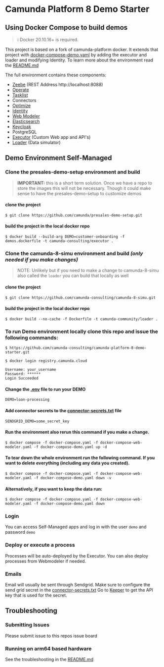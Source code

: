 # Camunda Platform 8 Demo Starter

## Using Docker Compose to build demos

> :information_source: Docker 20.10.16+ is required.

This project is based on a fork of camunda-platform docker. It extends that project with [docker-compose-demo.yaml](docker-compose-demo.yaml) by adding the executor and loader and modifying Identity. To learn more about the environment read the [README.md](README.md)

The full environment contains these components:
- [Zeebe](http://localhost:26500/) (REST Address http://localhost:8088)
- [Operate](http://localhost:8081/)
- [Tasklist](http://localhost:8082/)
- Connectors
- [Optimize](http://localhost:8083/)
- [Identity](http://localhost:8084/)
- [Web Modeler](http://localhost:8070/)
- [Elasticsearch](http://localhost:9200/)
- [Keycloak](http://localhost:18080/)
- PostgreSQL
- [Executor](http://localhost:9090/) (Custom Web app and API's)
- [Loader](http://localhost:8080/) (Data simulator)


## Demo Environment Self-Managed

### Clone the presales-demo-setup environment and build
>**IMPORTANT:** this is a short term solution. Once we have a repo to store the images this will not be necessary. Though it could make sense to have the presales-demo-setup to customize demos

#### clone the project
```shell
$ git clone https://github.com/camunda/presales-demo-setup.git
```

#### build the project in the local docker repo 
```shell
$ docker build --build-arg DEMO=customer-onboarding -f demos.dockerfile -t camunda-consulting/executor .
```
### Clone the camunda-8-simu environment and build *(only needed if you make changes)*
>NOTE: Unlikely but if you need to make a change to camunda-8-simu also called the `loader` you can build that locally as well 
#### clone the project
```shell
$ git clone https://github.com/camunda-consulting/camunda-8-simu.git 
```
#### build the project in the local docker repo 
```shell
$ docker build --no-cache -f Dockerfile -t camunda-community/loader .
```
### To run Demo environment locally clone this repo and issue the following commands:
```shell
$ https://github.com/camunda-consulting/camunda-platform-8-demo-starter.git 
```
```shell
$ docker login registry.camunda.cloud
```
```
Username: your_username
Password: ******
Login Succeeded
```
#### Change the [.env](.env) file to run your DEMO
```
DEMO=loan-processing
```
#### Add connector secrets to the [connector-secrets.txt](connector-secrets.txt) file
```shell
SENDGRID_DEMO=some_secret_key
```
#### Run the environment also rerun this command if you make a change.
```shell
$ docker compose -f docker-compose.yaml -f docker-compose-web-modeler.yaml -f docker-compose-demo.yaml up -d
```
#### To tear down the whole environment run the following command. If you want to delete everything (including any data you created).

```shell
$ docker compose -f docker-compose.yaml -f docker-compose-web-modeler.yaml -f docker-compose-demo.yaml down -v
```
#### Alternatively, if you want to keep the data run:
```shell
$ docker compose -f docker-compose.yaml -f docker-compose-web-modeler.yaml -f docker-compose-demo.yaml down
```

### Login
You can access Self-Managed apps and log in with the user `demo` and password `demo` 

### Deploy or execute a process
Processes will be auto-deployed by the Executor. You can also deploy processes from Webmodeler if needed.

### Emails
Email will usually be sent through Sendgrid. Make sure to configure the send grid secret in the [connector-secrets.txt](connector-secrets.txt)
Go to [Keeper](https://keepersecurity.eu/vault/#) to get the API key that is used for the secret.

## Troubleshooting

### Submitting Issues
Please submit issue to this repos issue board

### Running on arm64 based hardware
See the troubleshooting in the [README.md](README.md#troubleshooting)